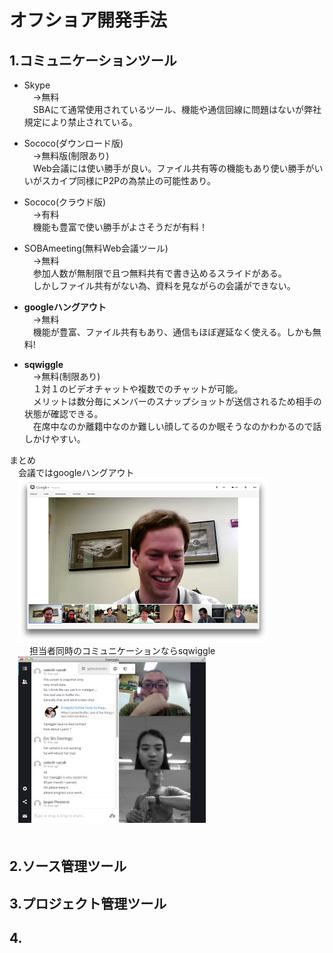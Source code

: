 # オフショア開発手法
## 1.コミュニケーションツール

* Skype  
　→無料  
　SBAにて通常使用されているツール、機能や通信回線に問題はないが弊社規定により禁止されている。  
* Sococo(ダウンロード版)  
　→無料版(制限あり)  
　Web会議には使い勝手が良い。ファイル共有等の機能もあり使い勝手がいいがスカイプ同様にP2Pの為禁止の可能性あり。  
* Sococo(クラウド版)  
　→有料  
　機能も豊富で使い勝手がよさそうだが有料！  
* SOBAmeeting(無料Web会議ツール)  
　→無料  
　参加人数が無制限で且つ無料共有で書き込めるスライドがある。  
　しかしファイル共有がない為、資料を見ながらの会議ができない。  
* **googleハングアウト**  
　→無料  
　機能が豊富、ファイル共有もあり、通信もほぼ遅延なく使える。しかも無料!  

* **sqwiggle**  
　→無料(制限あり)  
　１対１のビデオチャットや複数でのチャットが可能。  
　メリットは数分毎にメンバーのスナップショットが送信されるため相手の状態が確認できる。  
　在席中なのか離籍中なのか難しい顔してるのか眠そうなのかわかるので話しかけやすい。  

まとめ  
　会議ではgoogleハングアウト  
　![googleハングアウト](imeges/googlehangout.png)  
  　
　担当者同時のコミュニケーションならsqwiggle    
　![Sqwiggle](imeges/sqwiggle.jpg)     
  　
## 2.ソース管理ツール
## 3.プロジェクト管理ツール
## 4.
